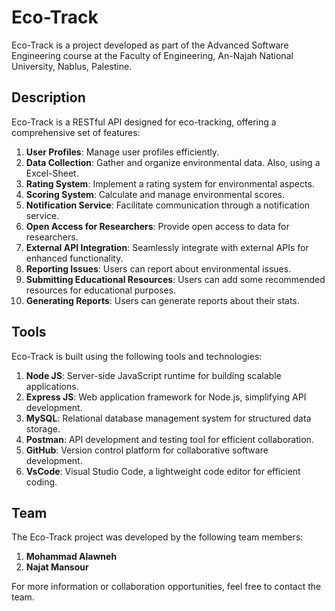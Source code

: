 # Eco-Track

Eco-Track is a project developed as part of the Advanced Software Engineering course at the Faculty of Engineering, An-Najah National University, Nablus, Palestine.

## Description
Eco-Track is a RESTful API designed for eco-tracking, offering a comprehensive set of features:

1. **User Profiles**: Manage user profiles efficiently.
2. **Data Collection**: Gather and organize environmental data. Also, using a Excel-Sheet.
3. **Rating System**: Implement a rating system for environmental aspects.
4. **Scoring System**: Calculate and manage environmental scores.
5. **Notification Service**: Facilitate communication through a notification service.
6. **Open Access for Researchers**: Provide open access to data for researchers.
7. **External API Integration**: Seamlessly integrate with external APIs for enhanced functionality.
8. **Reporting Issues**: Users can report about environmental issues.
9. **Submitting Educational Resources**: Users can add some recommended resources for educational purposes.
10. **Generating Reports**: Users can generate reports about their stats.

## Tools
Eco-Track is built using the following tools and technologies:

1. **Node JS**: Server-side JavaScript runtime for building scalable applications.
2. **Express JS**: Web application framework for Node.js, simplifying API development.
3. **MySQL**: Relational database management system for structured data storage.
4. **Postman**: API development and testing tool for efficient collaboration.
5. **GitHub**: Version control platform for collaborative software development.
6. **VsCode**: Visual Studio Code, a lightweight code editor for efficient coding.

## Team
The Eco-Track project was developed by the following team members:

1. **Mohammad Alawneh**
2. **Najat Mansour**

For more information or collaboration opportunities, feel free to contact the team.
